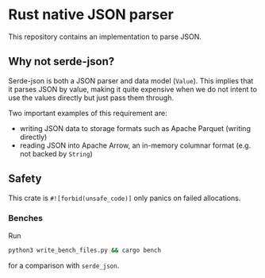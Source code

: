 # Rust native JSON parser

This repository contains an implementation to parse JSON.

## Why not serde-json?

Serde-json is both a JSON parser and data model (`Value`).
This implies that it parses JSON by value, making it quite expensive when
we do not intent to use the values directly but just pass them through.

Two important examples of this requirement are: 
* writing JSON data to storage formats such as Apache Parquet (writing directly)
* reading JSON into Apache Arrow, an in-memory columnar format (e.g. not backed by `String`)

## Safety

This crate is `#![forbid(unsafe_code)]` only panics on failed allocations.

### Benches

Run

```bash
python3 write_bench_files.py && cargo bench
```

for a comparison with `serde_json`.
